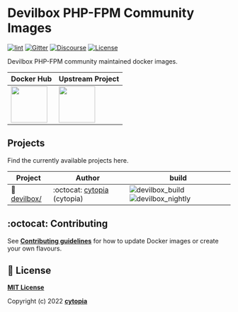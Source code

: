 # Devilbox PHP-FPM Community Images

[![lint](https://github.com/devilbox/docker-php-fpm-community/workflows/lint/badge.svg)](https://github.com/devilbox/docker-php-fpm-community/actions?workflow=lint)
[![Gitter](https://badges.gitter.im/devilbox/Lobby.svg)](https://gitter.im/devilbox/Lobby?utm_source=badge&utm_medium=badge&utm_campaign=pr-badge&utm_content=badge)
[![Discourse](https://img.shields.io/discourse/https/devilbox.discourse.group/status.svg?colorB=%234CB697)](https://devilbox.discourse.group)
[![License](https://img.shields.io/badge/license-MIT-%233DA639.svg)](https://opensource.org/licenses/MIT)

Devilbox PHP-FPM community maintained docker images.

| Docker Hub | Upstream Project |
|------------|------------------|
| <a href="https://hub.docker.com/r/devilbox/php-fpm-community"><img height="82px" src="http://dockeri.co/image/devilbox/php-fpm-community" /></a> | <a href="https://github.com/cytopia/devilbox" ><img height="82px" src="https://raw.githubusercontent.com/devilbox/artwork/master/submissions_banner/cytopia/01/png/banner_256_trans.png" /></a> |


## Projects

Find the currently available projects here.

<!-- PROJECTS_START -->
| Project                                 | Author                                            | build                                          |
|-----------------------------------------|---------------------------------------------------|------------------------------------------------|
| :file_folder: [devilbox/]               | :octocat: [cytopia] (cytopia)                     | ![devilbox_build] ![devilbox_nightly]          |


[devilbox/]: Dockerfiles/devilbox
[cytopia]: https://github.com/cytopia
[devilbox_build]: https://github.com/devilbox/docker-php-fpm-community/workflows/devilbox_build/badge.svg
[devilbox_nightly]: https://github.com/devilbox/docker-php-fpm-community/workflows/devilbox_nightly/badge.svg
<!-- PROJECTS_END -->


## :octocat: Contributing

See **[Contributing guidelines](CONTRIBUTING.md)** for how to update Docker images or create your own flavours.


## :page_facing_up: License

**[MIT License](LICENSE)**

Copyright (c) 2022 **[cytopia](https://github.com/cytopia)**
